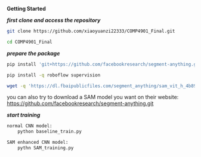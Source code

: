 **Getting Started**

***first clone and access the repository***
```bash
git clone https://github.com/xiaoyuanzi22333/COMP4901_Final.git

cd COMP4901_Final
```

***prepare the package***
```bash
pip install 'git+https://github.com/facebookresearch/segment-anything.git'

pip install -q roboflow supervision

wget -q 'https://dl.fbaipublicfiles.com/segment_anything/sam_vit_h_4b8939.pth'

```

you can also try to download a SAM model you want on their website: https://github.com/facebookresearch/segment-anything.git

***start training***
```bash
normal CNN model:
    python baseline_train.py

SAM enhanced CNN model:
    pythn SAM_training.py
```